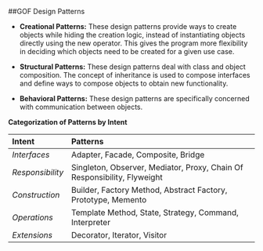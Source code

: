 ##GOF Design Patterns

+ **Creational Patterns:** These design patterns provide ways to create objects while hiding the creation logic, instead of instantiating objects directly using the new operator. This gives the program more flexibility in deciding which objects need to be created for a given use case.

+ **Structural Patterns:** These design patterns deal with class and object composition. The concept of inheritance is used to compose interfaces and define ways to compose objects to obtain new functionality.

+ **Behavioral Patterns:** These design patterns are specifically concerned with communication between objects. 

**Categorization of Patterns by Intent**


 **Intent** | **Patterns** 
:-----------|:------------
 *Interfaces*    |Adapter, Facade, Composite, Bridge                                       
 *Responsibility*|Singleton, Observer, Mediator, Proxy, Chain Of Responsibility, Flyweight
 *Construction*  |Builder, Factory Method, Abstract Factory, Prototype, Memento            
 *Operations*    |Template Method, State, Strategy, Command, Interpreter                    
 *Extensions*    |Decorator, Iterator, Visitor                                            
 
